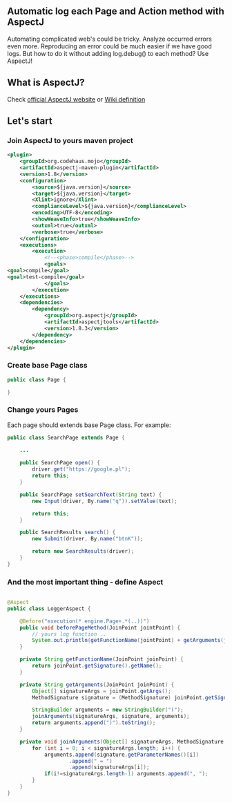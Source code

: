 
## Automatic log each Page and Action method with AspectJ

Automating complicated web's could be tricky. Analyze occurred errors even more. Reproducing an error could be much easier if we have good logs. But how to do it without adding log.debug() to each method? Use AspectJ!


##  What is AspectJ?
Check [official AspectJ website](https://eclipse.org/aspectj/) or [Wiki definition](https://en.wikipedia.org/wiki/AspectJ)

## Let's start
### Join AspectJ to yours maven project
```xml
<plugin>
    <groupId>org.codehaus.mojo</groupId>
    <artifactId>aspectj-maven-plugin</artifactId>
    <version>1.8</version>
    <configuration>
        <source>${java.version}</source>
        <target>${java.version}</target>
        <Xlint>ignore</Xlint>
        <complianceLevel>${java.version}</complianceLevel>
        <encoding>UTF-8</encoding>
        <showWeaveInfo>true</showWeaveInfo>
        <outxml>true</outxml>
        <verbose>true</verbose>
    </configuration>
    <executions>
        <execution>
            <!--<phase>compile</phase>-->
            <goals>
<goal>compile</goal>
<goal>test-compile</goal>
            </goals>
        </execution>
    </executions>
    <dependencies>
        <dependency>
            <groupId>org.aspectj</groupId>
            <artifactId>aspectjtools</artifactId>
            <version>1.8.3</version>
        </dependency>
    </dependencies>
</plugin>
```

### Create base Page class
```java
public class Page {

}
```
### Change yours Pages
Each page should extends base Page class.
For example:
```java
public class SearchPage extends Page {

    ...
    
    public SearchPage open() {
        driver.get("https://google.pl");
        return this;
    }

    public SearchPage setSearchText(String text) {
        new Input(driver, By.name("q")).setValue(text);

        return this;
    }

    public SearchResults search() {
        new Submit(driver, By.name("btnK"));

        return new SearchResults(driver);
    }
}
```
### And the most important thing - define Aspect
```java

@Aspect
public class LoggerAspect {

    @Before("execution(* engine.Page+.*(..))")
    public void beforePageMethod(JoinPoint jointPoint) {
        // yours log function ..
        System.out.println(getFunctionName(jointPoint) + getArguments(jointPoint));
    }

    private String getFunctionName(JoinPoint joinPoint) {
        return joinPoint.getSignature().getName();
    }

    private String getArguments(JoinPoint joinPoint) {
        Object[] signatureArgs = joinPoint.getArgs();
        MethodSignature signature = (MethodSignature) joinPoint.getSignature();

        StringBuilder arguments = new StringBuilder("(");
        joinArguments(signatureArgs, signature, arguments);
        return arguments.append(")").toString();
    }

    private void joinArguments(Object[] signatureArgs, MethodSignature signature, StringBuilder arguments) {
        for (int i = 0; i < signatureArgs.length; i++) {
            arguments.append(signature.getParameterNames()[i])
                    .append(" = ")
                    .append(signatureArgs[i]);
            if(i!=signatureArgs.length-1) arguments.append(", ");
        }
    }
}
```
